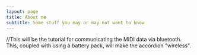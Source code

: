 ```yaml
---
layout: page
title: About me
subtitle: Some stuff you may or may not want to know
---
```


//This will be the tutorial for communicating the MIDI data via bluetooth.  This, coupled with using a battery pack, will make the accordion "wireless".